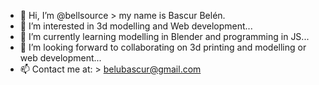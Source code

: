 - 👋 Hi, I’m @bellsource > my name is Bascur Belén.
- 👀 I’m interested in 3d modelling and Web development...
- 🌱 I’m currently learning modelling in Blender and programming in JS...
- 💞️ I’m looking forward to collaborating on 3d printing and modelling or web development...
- 📫 Contact me at: > belubascur@gmail.com

<!---
bellsource/bellsource is a ✨ special ✨ repository because its `README.md` (this file) appears on your GitHub profile.
You can click the Preview link to take a look at your changes.
--->
